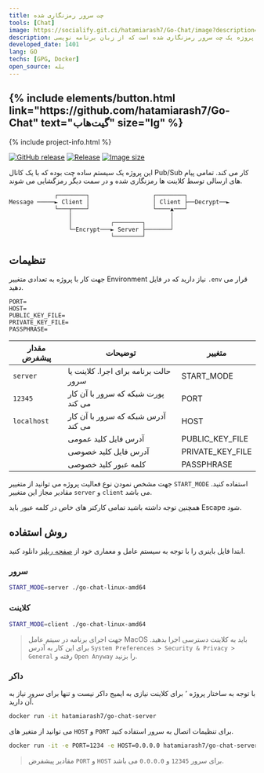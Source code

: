 ```yaml
---
title: چت سرور رمزنگاری شده
tools: [Chat]
image: https://socialify.git.ci/hatamiarash7/Go-Chat/image?description=1&font=KoHo&language=1&owner=1&pattern=Circuit%20Board&theme=Dark
description: این پروژه یک چت سرور رمزنگاری شده است که از زبان برنامه نویسی Go برای سرور و کلاینت استفاده شده است.
developed_date: 1401
lang: GO
techs: [GPG, Docker]
open_source: بله
---
```


<h2 class="center">
{% include elements/button.html link="https://github.com/hatamiarash7/Go-Chat" text="گیت‌هاب" size="lg" %}
</h2>

{% include project-info.html %}

[![GitHub release](https://img.shields.io/github/release/hatamiarash7/Go-Chat.svg)](https://GitHub.com/hatamiarash7/Go-Chat/releases/) [![Release](https://github.com/hatamiarash7/Go-Chat/actions/workflows/release.yaml/badge.svg)](https://github.com/hatamiarash7/Go-Chat/actions/workflows/release.yaml) [![Image size](https://img.shields.io/docker/image-size/hatamiarash7/go-chat-server/latest?maxAge=30)](https://hub.docker.com/r/hatamiarash7/go-chat-server/)

این پروژه یک سیستم ساده چت بوده که با یک کانال Pub/Sub کار می کند. تمامی پیام های ارسالی توسط کلاینت ها رمزنگاری شده و در سمت دیگر رمزگشایی می شوند.

```text
             ┌────────┐                  ┌────────┐
Message ─────► Client │                  │ Client ├──Decrypt──►
             └───┬────┘                  └────▲───┘
                 │                            │
                 │           ┌────────┐       │
                 └─Encrypt───► Server ├───────┘
                             └────────┘
```

## تنظیمات

جهت کار با پروژه به تعدادی متغییر Environment نیاز دارید که در فایل `.env` قرار می دهید.

```text
PORT=
HOST=
PUBLIC_KEY_FILE=
PRIVATE_KEY_FILE=
PASSPHRASE=
```

| مقدار پیشفرض | توضیحات                               | متغییر           |
| ------------ | ------------------------------------- | ---------------- |
| `server`     | حالت برنامه برای اجرا. کلاینت یا سرور | START_MODE       |
| `12345`      | پورت شبکه که سرور با آن کار می کند    | PORT             |
| `localhost`  | آدرس شبکه که سرور با آن کار می کند    | HOST             |
|              | آدرس فایل کلید عمومی                  | PUBLIC_KEY_FILE  |
|              | آدرس فایل کلید خصوصی                  | PRIVATE_KEY_FILE |
|              | کلمه عبور کلید خصوصی                  | PASSPHRASE       |

جهت مشخص نمودن نوع فعالیت پروژه می توانید از متغییر `START_MODE` استفاده کنید. مقادیر مجاز این متغییر `server` و `client` می باشد.

همچنین توجه داشته باشید تمامی کارکتر های خاص در کلمه عبور باید Escape شود.

## روش استفاده

ابتدا فایل باینری را با توجه به سیستم عامل و معماری خود از [صفحه ریلیز](https://github.com/hatamiarash7/Go-Chat/releases/latest) دانلود کنید.

### سرور

```bash
START_MODE=server ./go-chat-linux-amd64
```

### کلاینت

```bash
START_MODE=client ./go-chat-linux-amd64
```

> جهت اجرای برنامه در سیتم عامل MacOS باید به کلاینت دسترسی اجرا بدهید. برای این کار به آدرس `System Preferences > Security & Privacy > General` رفته و `Open Anyway` را بزنید.

### داکر

با توجه به ساختار پروژه ٬ برای کلاینت نیازی به ایمیج داکر نیست و تنها برای سرور نیاز به آن دارید.

```bash
docker run -it hatamiarash7/go-chat-server
```

می توانید از متغیر های `HOST` و `PORT` برای تنظیمات اتصال به سرور استفاده کنید.

```bash
docker run -it -e PORT=1234 -e HOST=0.0.0.0 hatamiarash7/go-chat-server
```

> مقادیر پیشفرض `PORT` و `HOST` برای سرور `12345` و `0.0.0.0` می باشد.
